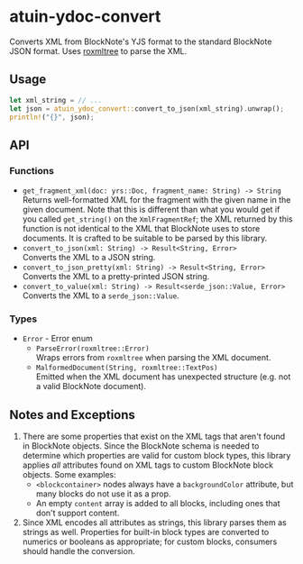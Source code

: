 # atuin-ydoc-convert

Converts XML from BlockNote's YJS format to the standard BlockNote JSON format. Uses [roxmltree](https://crates.io/crates/roxmltree) to parse the XML.

## Usage

```rust
let xml_string = // ...
let json = atuin_ydoc_convert::convert_to_json(xml_string).unwrap();
println!("{}", json);
```

## API

### Functions

* `get_fragment_xml(doc: yrs::Doc, fragment_name: String) -> String` \
  Returns well-formatted XML for the fragment with the given name in the given document. Note that this is different than what you would get if you called `get_string()` on the `XmlFragmentRef`; the XML returned by this function is not identical to the XML that BlockNote uses to store documents. It is crafted to be suitable to be parsed by this library.
* `convert_to_json(xml: String) -> Result<String, Error>` \
  Converts the XML to a JSON string.
* `convert_to_json_pretty(xml: String) -> Result<String, Error>` \
  Converts the XML to a pretty-printed JSON string.
* `convert_to_value(xml: String) -> Result<serde_json::Value, Error>` \
  Converts the XML to a `serde_json::Value`.

### Types

* `Error` - Error enum
    * `ParseError(roxmltree::Error)` \
      Wraps errors from `roxmltree` when parsing the XML document.
    * `MalformedDocument(String, roxmltree::TextPos)` \
      Emitted when the XML document has unexpected structure (e.g. not a valid BlockNote document).

## Notes and Exceptions

1. There are some properties that exist on the XML tags that aren't found in BlockNote objects. Since the BlockNote schema is needed to determine which properties are valid for custom block types, this library applies _all_ attributes found on  XML tags to custom BlockNote block objects. Some examples:
    * `<blockcontainer>` nodes always have a `backgroundColor` attribute, but many blocks do not use it as a prop.
    * An empty `content` array is added to all blocks, including ones that don't support content.
2. Since XML encodes all attributes as strings, this library parses them as strings as well. Properties for built-in block types are converted to numerics or booleans as appropriate; for custom blocks, consumers should handle the conversion.
